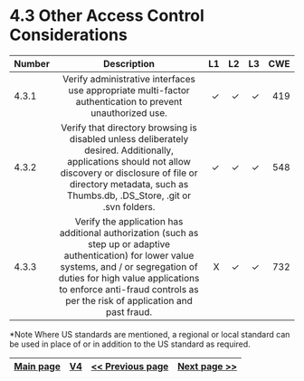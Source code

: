 # 4.3 Other Access Control Considerations

| Number       | Description     | L1    		| L2         | L3 		   | CWE		|
| :------------- | :----------: | -----------: | -----------:|-----------:| -----------:|
| 4.3.1 | Verify administrative interfaces use appropriate multi-factor authentication to prevent unauthorized use. | ✓	 | ✓   | ✓   | 419 |
| 4.3.2 | Verify that directory browsing is disabled unless deliberately desired. Additionally, applications should not allow discovery or disclosure of file or directory metadata, such as Thumbs.db, .DS_Store, .git or .svn folders. | ✓  | ✓   | ✓   |548 |
| 4.3.3 | Verify the application has additional authorization (such as step up or adaptive authentication) for lower value systems, and / or segregation of duties for high value applications to enforce anti-fraud controls as per the risk of application and past fraud. | X 	 | ✓   | ✓   | 732 |


*Note
Where US standards are mentioned, a regional or local standard can be used in place of or in addition to the US standard as required.

[Main page](../README.md) | [V4](README.md) | [<< Previous page](v4.2_Operational_Level_Access_Control.md) |  [Next page >>](../V5/README.md)
| --- | --- | --- | --- |
